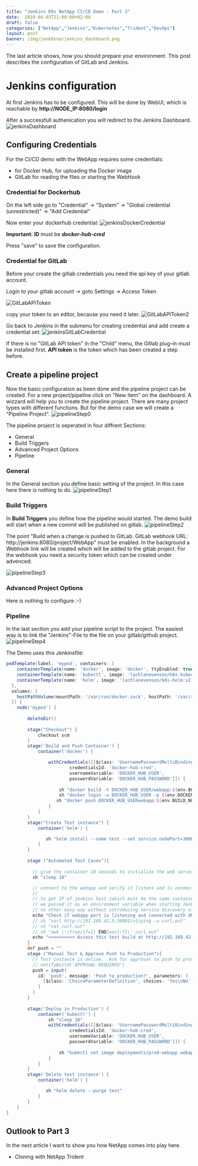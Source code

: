 ```yaml
---
title: "Jenkins K8s NetApp CI/CD Demo - Part 2"
date:  2019-04-03T21:00:00+02:00
draft: false 
categories: ["NetApp","Jenkins","Kubernetes","Trident","DevOps"]
layout: post
banner: /img/jenk8sna/jenkins_dashboard.png
---
```


The last article shows, how you should prepare your environment. This post describes the configuration of GitLab and Jenkins.

# Jenkins configuration

At first Jenkins has to be configured. This will be done by WebUI, which is reachable by **http://NODE_IP:8080/login** 


After a successfull authenication you will redirect to the Jenkins Dashboard.
![jenkinsDashboard](/img/jenk8sna/jenkins_dashboard.png)
## Configuring Credentials

For the CI/CD demo with the WebApp requires some credentials:
- for Docker Hub, for uploading the Docker image 
- GitLab for reading the files or starting the WebHook



### Credential for Dockerhub
On the left side go to "Credential" -> "System" -> "Global credential (unrestricted)" -> "Add Credential"

Now enter your dockerhub credential:
![jenkinsDockerCredential](/img/jenk8sna/jenkins_docker_credential.png)

**Important:** **ID** must be ***docker-hub-cred***

Press "save" to save the configuration.


### Credential for GitLab

Before your create the gitlab credentials you need the api key of your gitlab account. 

Login to your gitlab account -> goto Settings -> Access Token

![GitLabAPIToken](/img/jenk8sna/gitlabAPIToken1.png)


copy your token to an editor, because you need it later.
![GitLabAPIToken2](/img/jenk8sna/gitlabAPIToken2.png)


Go back to Jenkins in the submenu for creating credential and add create a credential set:
![jenkinsGitLabCredential](/img/jenk8sna/jenkins_gitlab_credential.png)

If there is no "GitLab API token" in the "Child" menu, the Gitlab plug-in must be installed first.
**API token** is the token which has been created a step before.



## Create a pipeline project

Now the basic configuration as been done and the pipeline project can be created. For a new project/pipeline click on "New Item" on the dashboard. A wizzard will help you to create the pipeline project.
There are many project types with different functions. But for the demo case we will create a "Pipeline Project". 
![pipelineStep0](/img/jenk8sna/jenkins_new_pipeline.png)


The pipeline project is seperated in four diffrent Sections:
- General
- Build Triggers
- Advanced Project Options
- Pipeline

### General
In the General section you define basic setting of the project. In this case here there is nothing to do.
![pipelineStep1](/img/jenk8sna/pipeline_1.png)

### Build Triggers
In **Build Triggers** you define how the pipeline would started. The demo build will start when a new commit will be published on gitlab.
![pipelineStep2](/img/jenk8sna/pipeline_2.png)

The point "Build when a change is pushed to GitLab. GitLab webhook URL: http://jenkins:8080/project/WebApp" must be enabled. 
In the background a Webhook link will be created which will be added to the gitlab project. For the webhook you need a security token which can be created under advenced: 

![pipelineStep3](/img/jenk8sna/pipeline_3.png)

### Advanced Project Options
Here is nothing to configure :-)

### Pipeline
In the last section you add your pipeline script to the project. The easiest way is to link the "Jenkins"-File to the file on your gitlab/github project.
![pipelineStep4](/img/jenk8sna/pipeline_4.png)

The Demo uses this Jenkinsfile:
```groovy
podTemplate(label: 'mypod', containers: [
    containerTemplate(name: 'docker', image: 'docker', ttyEnabled: true, command: 'cat'),
    containerTemplate(name: 'kubectl', image: 'lachlanevenson/k8s-kubectl:v1.8.0', command: 'cat', ttyEnabled: true),
    containerTemplate(name: 'helm', image: 'lachlanevenson/k8s-helm:v2.7.2', command: 'cat', ttyEnabled: true)
  ],
  volumes: [
    hostPathVolume(mountPath: '/var/run/docker.sock', hostPath: '/var/run/docker.sock'),
  ]) {
    node('mypod') {
        
        deleteDir()
        
        stage("Checkout") {
            checkout scm
        }
        stage('Build and Push Container') {
            container('docker') {

                withCredentials([[$class: 'UsernamePasswordMultiBinding',
                        credentialsId: 'docker-hub-cred',
                        usernameVariable: 'DOCKER_HUB_USER',
                        passwordVariable: 'DOCKER_HUB_PASSWORD']]) {
                    
                    sh "docker build -t DOCKER_HUB_USER/webapp:${env.BUILD_NUMBER} ."
                    sh "docker login -u DOCKER_HUB_USER -p ${env.DOCKER_HUB_PASSWORD} "
                   sh "docker push DOCKER_HUB_USERwebapp:${env.BUILD_NUMBER} "
                }
            }
        }
        stage("Create Test instance") {
            container('helm') {

               sh "helm install --name test --set service.nodePort=30001,cloneSource=prod,webappImage.tag=${env.BUILD_NUMBER} helm/webapp"
            }
        }
        
        stage ("Automated Test Cases"){
          
          // give the container 10 seconds to initialize the web server
          sh "sleep 10"

          // connect to the webapp and verify it listens and is connected to the db
          //
          // to get IP of jenkins host (which must be the same container host where dev instance runs)
          // we passed it as an environment variable when starting Jenkins.  Very fragile but there is
          // no other easy way without introducing service discovery of some sort
          echo "Check if webapp port is listening and connected with db"
          // sh "curl http://192.168.42.5:30001/v1/ping -o curl.out"
          // sh "cat curl.out"
          // sh "awk \'/true/{f=1} END{exit!f}\' curl.out"
          echo "<<<<<<<<<< Access this test build at http://192.168.42.5:30001 >>>>>>>>>>"        
        }
        def push = ""
        stage ("Manual Test & Approve Push to Production"){
          // Test instance is online.  Ask for approval to push to production.
          // notifyBuild('APPROVAL-REQUIRED')
          push = input(
            id: 'push', message: 'Push to production?', parameters: [
              [$class: 'ChoiceParameterDefinition', choices: 'Yes\nNo', description: '', name: 'Select yes or no']
            ]
          )
        }
        
        stage('Deploy in Production') {
            container('kubectl') {
                sh "sleep 10"
                withCredentials([[$class: 'UsernamePasswordMultiBinding', 
                        credentialsId: 'docker-hub-cred',
                        usernameVariable: 'DOCKER_HUB_USER',
                        passwordVariable: 'DOCKER_HUB_PASSWORD']]) {
                    
                    sh "kubectl set image deployments/prod-webapp webapp=dockerhubaccount/webapp:${env.BUILD_NUMBER}"
                }
            }
        }
        stage('Delete test instance') {
            container('helm') {

               sh "helm delete --purge test"
            }
        }
    }
}

```



## Outlook to Part 3
In the next article I want to show you how NetApp comes into play here. 
- Cloning with NetApp Trident
